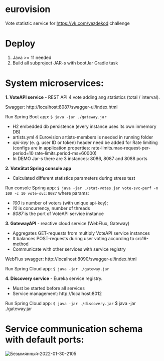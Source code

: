 # eurovision
Vote statistic service for https://vk.com/vezdekod challenge

Deploy
===================
1. Java >= 11 needed
2. Build all subproject JAR-s with bootJar Gradle task

System microservices:
===================

**1. VoteAPI service** - REST API 4 vote adding ang statistics (total / interval). 

Swagger: http://localhost:8087/swagger-ui/index.html

Run Spring Boot app:
`$ java -jar ./gateway.jar`

- H2 embedded db persistence (every instance uses its own inmemory DB)
- artists.yml 4 Eurovision artists-members is needed in running folder
- *api-key* (e. g. user ID or token) header need be added for Rate limiting (configs are in application.properties: rate-limits.max-request-per-period=10
  rate-limits.period-ms=60000)
- In DEMO Jar-s there are 3 instances: 8086, 8087 and 8088 ports

**2. VoteStat Spring console app**

- Calculated different statistics parameters during stress test

Run console Spring app:
`$ java -jar ./stat-votes.jar vote-svc-perf -n 100 -c 10 vote-svc:8087`
where params:
- *100* is number of voters (with unique api-key);
- *10* is concurrency, number of threads
- *8087* is the port of VoteAPI service instance

**3. GatewayAPI** - reactive cloud service (WebFlux, Gateway)

- Aggregates GET-requests from multiply VoteAPI service instances
- It balances POST-requests during user voting according to crc16-method
- Communicate with other services with service registry

WebFlux swagger: http://localhost:8090/swagger-ui/index.html

Run Spring Cloud app:
`$ java -jar ./gateway.jar`

**4. Discovery service** - Eureka service registry.

- Must be started before all services
- Service management: http://localhost:8012

Run Spring Cloud app:
`$ java -jar ./discovery.jar`
$ java -jar ./gateway.jar


Service communication schema with default ports:
===================
![Безымянный-2022-01-30-2105](https://user-images.githubusercontent.com/23243577/172043896-faf0dfa0-73fc-44c4-97f2-10ccfc72825c.png)
